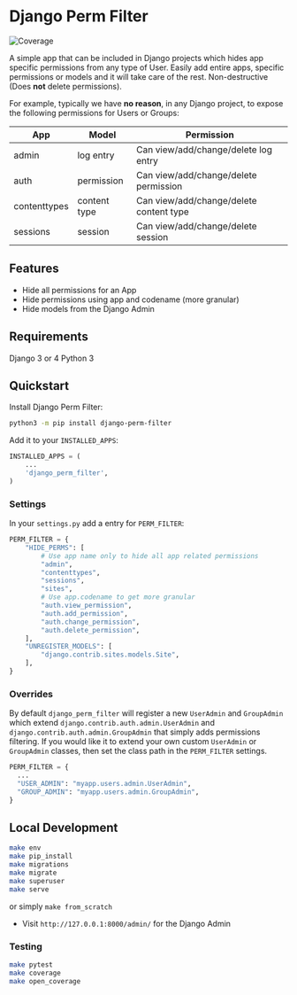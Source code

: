 # Django Perm Filter

![Coverage](https://img.shields.io/badge/coverage-85%25-brightgreen)

<!-- ![Code Style](https://img.shields.io/badge/code_style-ruff-black) -->

A simple app that can be included in Django projects which hides app specific permissions from any type of User. Easily add entire apps, specific permissions or models and it will take care of the rest. Non-destructive (Does **not** delete permissions).

For example, typically we have **no reason**, in any Django project, to expose the following permissions for Users or Groups:

| App          | Model        | Permission                              |
| ------------ | ------------ | --------------------------------------- |
| admin        | log entry    | Can view/add/change/delete log entry    |
| auth         | permission   | Can view/add/change/delete permission   |
| contenttypes | content type | Can view/add/change/delete content type |
| sessions     | session      | Can view/add/change/delete session      |

## Features

- Hide all permissions for an App
- Hide permissions using app and codename (more granular)
- Hide models from the Django Admin

## Requirements

Django 3 or 4
Python 3

## Quickstart

Install Django Perm Filter:

```bash
python3 -m pip install django-perm-filter
```

Add it to your `INSTALLED_APPS`:

```python
INSTALLED_APPS = (
    ...
    'django_perm_filter',
)
```

### Settings

In your `settings.py` add a entry for `PERM_FILTER`:

```python
PERM_FILTER = {
    "HIDE_PERMS": [
        # Use app name only to hide all app related permissions
        "admin",
        "contenttypes",
        "sessions",
        "sites",
        # Use app.codename to get more granular
        "auth.view_permission",
        "auth.add_permission",
        "auth.change_permission",
        "auth.delete_permission",
    ],
    "UNREGISTER_MODELS": [
        "django.contrib.sites.models.Site",
    ],
}
```

### Overrides

By default `django_perm_filter` will register a new `UserAdmin` and `GroupAdmin` which extend `django.contrib.auth.admin.UserAdmin` and `django.contrib.auth.admin.GroupAdmin` that simply adds permissions filtering. If you would like it to extend your own custom `UserAdmin` or `GroupAdmin` classes, then set the class path in the `PERM_FILTER` settings.

```python
PERM_FILTER = {
  ...
  "USER_ADMIN": "myapp.users.admin.UserAdmin",
  "GROUP_ADMIN": "myapp.users.admin.GroupAdmin",
}

```

## Local Development

```bash
make env
make pip_install
make migrations
make migrate
make superuser
make serve
```

or simply `make from_scratch`

- Visit `http://127.0.0.1:8000/admin/` for the Django Admin

### Testing

```bash
make pytest
make coverage
make open_coverage
```
